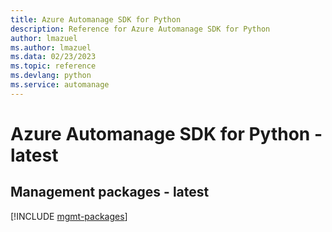 ```yaml
---
title: Azure Automanage SDK for Python
description: Reference for Azure Automanage SDK for Python
author: lmazuel
ms.author: lmazuel
ms.data: 02/23/2023
ms.topic: reference
ms.devlang: python
ms.service: automanage
---
```

# Azure Automanage SDK for Python - latest

## Management packages - latest
[!INCLUDE [mgmt-packages](automanage-mgmt-index.md)]